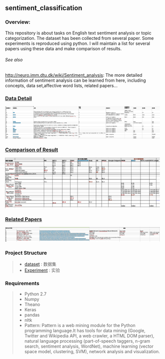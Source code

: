 ## sentiment_classification 

### Overview:
This repository is about tasks on English text sentiment analysis or topic categorization. The dataset has been collected from several paper. Some experiments is reproduced using python. I will maintain a list for several papers using these data and make comparison of results.
###### See also
http://neuro.imm.dtu.dk/wiki/Sentiment_analysis: The more detailed information of sentiment analysis can be learned from here, including concepts, data set,affective word lists, related papers... 

### [Data Detail](https://github.com/JDwangmo/sentiment_classification/tree/master/dataset/公开数据集.xlsx)

![Data Detail](https://raw.githubusercontent.com/JDwangmo/sentiment_classification/master/dataset/dataset_detail.png "Data Detail")

### [Comparison of Result](https://github.com/JDwangmo/sentiment_classification/tree/master/dataset/公开数据集.xlsx)

![Comparison of Result](https://raw.githubusercontent.com/JDwangmo/sentiment_classification/master/dataset/comparison_of_result.png "Comparison of Result")

### [Related Papers](https://github.com/JDwangmo/sentiment_classification/tree/master/dataset/公开数据集.xlsx)

![Related Papers](https://raw.githubusercontent.com/JDwangmo/sentiment_classification/master/dataset/related_papers.png "Related Papers")


### Project Structure
> - [dataset](https://github.com/JDwangmo/sentiment_classification/dataset) : 数据集
> - [Experiment](https://github.com/JDwangmo/sentiment_classification/Experiment) : 实验

### Requirements
> - Python 2.7
> - Numpy
> - Theano
> - Keras
> - pandas
> - nltk
> - Pattern: Pattern is a web mining module for the Python programming language.It has tools for data mining (Google, Twitter and Wikipedia API, a web crawler, a HTML DOM parser), natural language processing (part-of-speech taggers, n-gram search, sentiment analysis, WordNet), machine learning (vector space model, clustering, SVM), network analysis and <canvas> visualization.